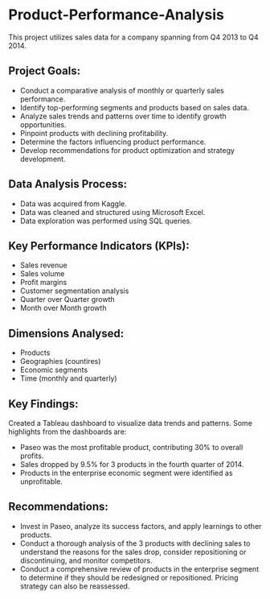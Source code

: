 # Product-Performance-Analysis
This project utilizes sales data for a company spanning from Q4 2013 to Q4 2014.

## Project Goals: 
- Conduct a comparative analysis of monthly or quarterly sales performance.
- Identify top-performing segments and products based on sales data.
- Analyze sales trends and patterns over time to identify growth opportunities.
- Pinpoint products with declining profitability.
- Determine the factors influencing product performance.
- Develop recommendations for product optimization and strategy development.

## Data Analysis Process:
- Data was acquired from Kaggle.
- Data was cleaned and structured using Microsoft Excel.
- Data exploration was performed using SQL queries.

## Key Performance Indicators (KPIs):
- Sales revenue
- Sales volume
- Profit margins
- Customer segmentation analysis
- Quarter over Quarter growth
- Month over Month growth

## Dimensions Analysed:
- Products
- Geographies (countires)
- Economic segments
- Time (monthly and quarterly)

## Key Findings:
Created a Tableau dashboard to visualize data trends and patterns. Some highlights from the dashboards are:
- Paseo was the most profitable product, contributing 30% to overall profits.
- Sales dropped by 9.5% for 3 products in the fourth quarter of 2014.
- Products in the enterprise economic segment were identified as unprofitable.

## Recommendations:
- Invest in Paseo, analyze its success factors, and apply learnings to other products.
- Conduct a thorough analysis of the 3 products with declining sales to understand the reasons for the sales drop, consider repositioning or discontinuing, and monitor competitors.
- Conduct a comprehensive review of products in the enterprise segment to determine if they should be redesigned or repositioned. Pricing strategy can also be reassessed.
